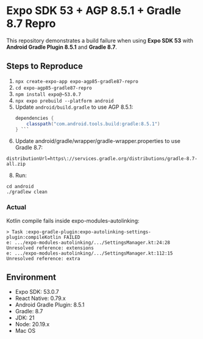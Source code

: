 # Expo SDK 53 + AGP 8.5.1 + Gradle 8.7 Repro

This repository demonstrates a build failure when using **Expo SDK 53** with **Android Gradle Plugin 8.5.1** and **Gradle 8.7**.

## Steps to Reproduce
1. `npx create-expo-app expo-agp85-gradle87-repro`
2. `cd expo-agp85-gradle87-repro`
3. `npm install expo@~53.0.7`
4. `npx expo prebuild --platform android`
5. Update `android/build.gradle` to use AGP 8.5.1:
   ```gradle
   dependencies {
       classpath("com.android.tools.build:gradle:8.5.1")
   } ```
6. Update android/gradle/wrapper/gradle-wrapper.properties to use Gradle 8.7:
```
distributionUrl=https\://services.gradle.org/distributions/gradle-8.7-all.zip
```
8. Run:
```
cd android
./gradlew clean
```

### Actual

Kotlin compile fails inside expo-modules-autolinking:
```
> Task :expo-gradle-plugin:expo-autolinking-settings-plugin:compileKotlin FAILED
e: .../expo-modules-autolinking/.../SettingsManager.kt:24:28 Unresolved reference: extensions
e: .../expo-modules-autolinking/.../SettingsManager.kt:112:15 Unresolved reference: extra
```

## Environment
- Expo SDK: 53.0.7
- React Native: 0.79.x
- Android Gradle Plugin: 8.5.1
- Gradle: 8.7
- JDK: 21
- Node: 20.19.x
- Mac OS
